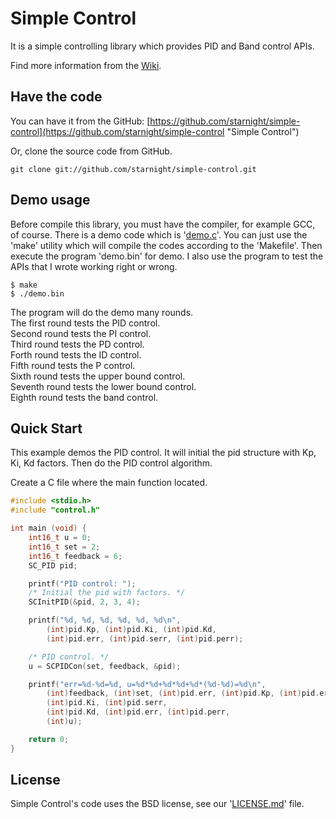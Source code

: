 Simple Control
==============

It is a simple controlling library which provides PID and Band control APIs.

Find more information from the [Wiki](https://github.com/starnight/simple-control/wiki "Simple Control Wiki").

Have the code
-------------

You can have it from the GitHub: [https://github.com/starnight/simple-control](https://github.com/starnight/simple-control "Simple Control")

Or, clone the source code from GitHub.

```
git clone git://github.com/starnight/simple-control.git
```

Demo usage
----------

Before compile this library, you must have the compiler, for example GCC, of
course.  There is a demo code which is '[demo.c](demo.c)'.  You can just use the
'make' utility which will compile the codes according to the 'Makefile'.  Then
execute the program 'demo.bin' for demo.  I also use the program to test the
APIs that I wrote working right or wrong.

```
$ make
$ ./demo.bin
```

The program will do the demo many rounds.  
The first round tests the PID control.  
Second round tests the PI control.  
Third round tests the PD control.  
Forth round tests the ID control.  
Fifth round tests the P control.  
Sixth round tests the upper bound control.  
Seventh round tests the lower bound control.  
Eighth round tests the band control.

Quick Start
-----------

This example demos the PID control.
It will initial the pid structure with Kp, Ki, Kd factors.
Then do the PID control algorithm.

Create a C file where the main function located.

```C
#include <stdio.h>
#include "control.h"

int main (void) {
	int16_t u = 0;
	int16_t set = 2;
	int16_t feedback = 6;
	SC_PID pid;

	printf("PID control: ");
	/* Initial the pid with factors. */
	SCInitPID(&pid, 2, 3, 4);

	printf("%d, %d, %d, %d, %d, %d\n",
		(int)pid.Kp, (int)pid.Ki, (int)pid.Kd,
		(int)pid.err, (int)pid.serr, (int)pid.perr);

	/* PID control. */
	u = SCPIDCon(set, feedback, &pid);

	printf("err=%d-%d=%d, u=%d*%d+%d*%d+%d*(%d-%d)=%d\n",
		(int)feedback, (int)set, (int)pid.err, (int)pid.Kp, (int)pid.err,
		(int)pid.Ki, (int)pid.serr,
		(int)pid.Kd, (int)pid.err, (int)pid.perr,
		(int)u);

	return 0;
}
```

License
-------

Simple Control's code uses the BSD license, see our '[LICENSE.md](https://github.com/starnight/simple-control/blob/master/LICENSE.md "LICENSE.md")' file.
